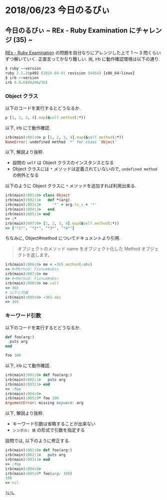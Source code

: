 # 2018/06/23 今日のるびぃ

## 今日のるびぃ ~ REx - Ruby Examination にチャレンジ (35) ~

[REx - Ruby Examination](https://rex.libertyfish.co.jp/) の問題を自分なりにアレンジした上で 1 〜 3 問くらいずつ解いていく. 正直言ってかなり難しい. 尚, irb に動作確認環境は以下の通り.

```ruby
$ ruby --version
ruby 2.1.10p492 (2016-04-01 revision 54464) [x86_64-linux]
$ irb --version
irb 0.9.6(09/06/30)
```

### Object クラス

以下のコードを実行するとどうなるか.

```ruby
p [1, 2, 3, 4].map(&self.method(:*))
```

以下, irb にて動作確認.

```ruby
irb(main):001:0> p [1, 2, 3, 4].map(&self.method(:*))
NameError: undefined method `*' for class `Object'
```

以下, 解説より抜粋.

* 設問の `self` は Object クラスのインスタンスとなる
* Object クラスには `*` メソッドは定義されていないので, `undefined method` の例外となる

以下のように Object クラスに `*` メソッドを追加すれば利用出来る.

```ruby
irb(main):001:0> class Object
irb(main):002:1>   def *(arg)
irb(main):003:2>     '*' + arg.to_s + '*'
irb(main):004:2>   end
irb(main):005:1> end
=> :*
irb(main):007:0> [1, 2, 3, 4].map(&self.method(:*))
=> ["*1*", "*2*", "*3*", "*4*"]
```

ちなみに, Object#method についてドキュメントより引用.

> オブジェクトのメソッド name をオブジェクト化した Method オブジェクトを返します。

```ruby
irb(main):006:0> me = -365.method(:abs)
=> #<Method: Fixnum#abs>
irb(main):007:0> me
=> #<Method: Fixnum#abs>
irb(main):008:0> me.call
=> 365
# 以下と同義
irb(main):009:0> -365.abs
=> 365
```

### キーワード引数

以下のコードを実行するとどうなるか.

```ruby
def foo(arg:)
  puts arg
end

foo 100
```

以下, irb にて動作確認.

```ruby
irb(main):001:0> def foo(arg:)
irb(main):002:1>   puts arg
irb(main):003:1> end
=> :foo
irb(main):004:0> 
irb(main):005:0* foo 100
ArgumentError: missing keyword: arg
```

以下, 解説より抜粋.

* キーワード引数は省略することが出来ない
* `シンボル: 値` の形式で引数を指定する

設問では, 以下のように修正する.

```ruby
irb(main):001:0> def foo(arg:)
irb(main):002:1>   puts arg
irb(main):003:1> end
=> :foo
irb(main):004:0> 
irb(main):005:0* foo(arg: 100)
100
=> nil
```

ﾌﾑﾌﾑ.
